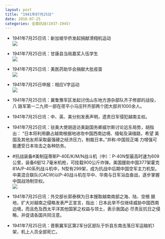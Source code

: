 ```yaml
---
layout: post
title: "1941年07月25日"
date: 2016-07-25
categories: 全面抗战(1937-1945)
---
```


<meta name="referrer" content="no-referrer" />

- 1941年7月25日讯：新加坡华侨发起捐献滑翔机运动 <br/><img src="https://ww1.sinaimg.cn/large/aca367d8jw1f66jt4x13uj206q06pt9g.jpg" />

- 1941年7月25日讯：甘康县当局嘉奖入伍学生 <br/><img src="https://ww1.sinaimg.cn/large/aca367d8jw1f66i25in3aj206s0723z7.jpg" />

- 1941年7月25日讯：美医药助华会捐献大批疫苗 <br/><img src="https://ww2.sinaimg.cn/large/aca367d8jw1f66gbnjlqwj20760drta1.jpg" />

- 1941年7月25日申报：相应V字运动 <br/><img src="https://ww2.sinaimg.cn/large/aca367d8jw1f66eld41cmj20pk0xo4iy.jpg" />

- 1941年7月25日讯：冀鲁豫军区发起讨伐山东地方游杂部队齐子修部的战役，八 路军第一二九师一部在荏平小马庄歼齐部两个团大部共1000余人。 

- 1941年7月25日讯：中、英、美分别发表声明，遗责日军侵犯越南主权。 

- 1941年7月25日讯：驻美大使胡适访美副国务卿威尔斯讨论远东局势，胡指出： “日本将利用霸占越南根据地进攻中国西南边境、缅甸及滇缅路，希望 美国及其他友邦采取最强硬之经济压力，制裁日本。”并称:中国现正竭 力增强可能遭受日本攻击之各种防务。 

- #抗战装备#美制寇蒂斯P-40E/K/M/N战斗机（中）：P-40N型最高时速为609公里，装备6挺12.7毫米机枪，可挂载900公斤炸弹。美国援助中国377架霍克81A/P-40系列战斗机中，N型有299架，成为抗战中后期中国空军主力机型。中美混合联队(CACW)以P-40战斗机在华中、华南与日军浴血奋战，逐步掌握中国战场制空权。 <br/><img src="https://ww1.sinaimg.cn/large/aca367d8jw1f65x8slhgij20ak0t2aeg.jpg" />

- 1941年7月25日讯：外交部长郭泰棋为日本搜取越南南部之海、陆、空根 据地，扩大对越南之侵略发表严正宣言，指出：日本此举不仅继续威胁中国西南边境，而且危及西太平洋其他国家之权益与领土，表示我国必 尽责反抗日之侵略，并促请各国共同注意。 

- 1941年7月25日讯：晋察冀军区第2军分区部队于忻县东南击落日军运输机1架，机上人员全部死亡。 

